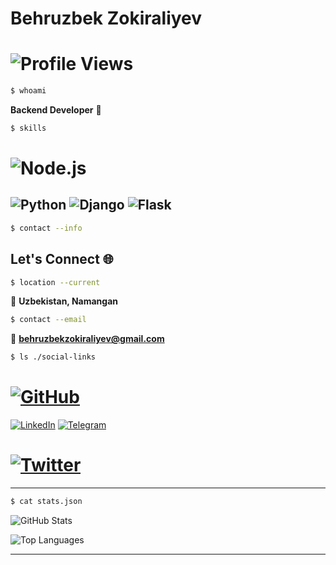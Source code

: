 # Behruzbek Zokiraliyev 

# ![Profile Views](https://komarev.com/ghpvc/?username=alexchen&color=00ff88&style=flat-square&label=Profile+Views)
```bash
$ whoami
```
**Backend Developer** 🚀

```bash
$ skills
```
# ![Node.js](https://img.shields.io/badge/Node.js-339933?style=for-the-badge&logo=nodedotjs&logoColor=white)
![Python](https://img.shields.io/badge/Python-3776AB?style=for-the-badge&logo=python&logoColor=white)
![Django](https://img.shields.io/badge/Django-092E20?style=for-the-badge&logo=django&logoColor=white)
![Flask](https://img.shields.io/badge/Flask-000000?style=for-the-badge&logo=flask&logoColor=white)
---

```bash
$ contact --info
```
## Let's Connect 🌐

```bash
$ location --current
```
📍 **Uzbekistan, Namangan**

```bash
$ contact --email
```
📧 **behruzbekzokiraliyev@gmail.com**

```bash
$ ls ./social-links
```
# [![GitHub](https://img.shields.io/badge/GitHub-100000?style=for-the-badge&logo=github&logoColor=white)](https://github.com/alexchen)
[![LinkedIn](https://img.shields.io/badge/LinkedIn-0077B5?style=for-the-badge&logo=linkedin&logoColor=white)](https://www.linkedin.com/in/behruzbek-zokiraliyev-34147b370/)
[![Telegram](https://img.shields.io/badge/Telegram-2CA5E0?style=for-the-badge&logo=telegram&logoColor=white)](https://t.me/behruzbekzokiraliyev)
# [![Twitter](https://img.shields.io/badge/X-000000?style=for-the-badge&logo=x&logoColor=white)](https://twitter.com/alexchen)
---

```bash
$ cat stats.json
```

![GitHub Stats](https://github-readme-stats.vercel.app/api?username=alexchen&show_icons=true&theme=dark&bg_color=0d1117&text_color=00ff88&icon_color=00ff88&title_color=ffffff)

![Top Languages](https://github-readme-stats.vercel.app/api/top-langs/?username=alexchen&layout=compact&theme=dark&bg_color=0d1117&text_color=00ff88&title_color=ffffff)

---

```bash

